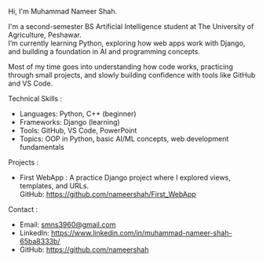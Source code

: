 Hi, I'm Muhammad Nameer Shah.

I'm a second-semester BS Artificial Intelligence student at The University of Agriculture, Peshawar.  
I’m currently learning Python, exploring how web apps work with Django, and building a foundation in AI and programming concepts.

Most of my time goes into understanding how code works, practicing through small projects, and slowly building confidence with tools like GitHub and VS Code.



Technical Skills :

- Languages: Python, C++ (beginner)
- Frameworks: Django (learning)
- Tools: GitHub, VS Code, PowerPoint
- Topics: OOP in Python, basic AI/ML concepts, web development fundamentals



Projects :

- First WebApp : 
  A practice Django project where I explored views, templates, and URLs.  
  GitHub: https://github.com/nameershah/First_WebApp


 Contact :

- Email: smns3960@gmail.com  
- LinkedIn: https://www.linkedin.com/in/muhammad-nameer-shah-65ba8333b/  
- GitHub: https://github.com/nameershah
